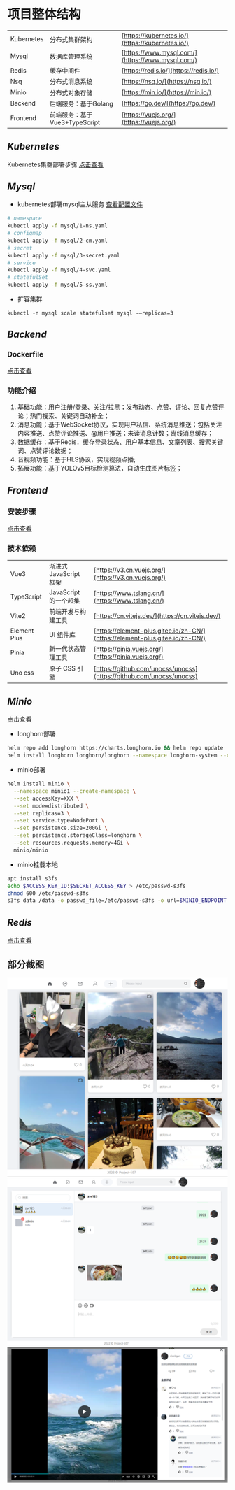 # 项目整体结构
|                    |                        |                                                                                                  |
| ------------------ | ---------------------- | ------------------------------------------------------------------------------------------------ |
| Kubernetes         | 分布式集群架构           | [https://kubernetes.io/](https://kubernetes.io/)                                             |
| Mysql              | 数据库管理系统  | [https://www.mysql.com/](https://www.mysql.com/)                                                 |
| Redis              | 缓存中间件     | [https://redis.io/](https://redis.io/)                                                 |
| Nsq                | 分布式消息系统     | [https://nsq.io/](https://nsq.io/)                                                 |
| Minio   | 分布式对象存储             | [https://min.io/](https://min.io/)                     |
| Backend            | 后端服务：基于Golang    | [https://go.dev/](https://go.dev/)                                             |
| Frontend           | 前端服务：基于Vue3+TypeScript      | [https://vuejs.org/](https://vuejs.org/)                                     |

## ***Kubernetes***
Kubernetes集群部署步骤
[点击查看](docs/k8s.md)

## ***Mysql***
- kubernetes部署mysql主从服务
[查看配置文件](docs/mysql.md)
```bash
# namespace
kubectl apply -f mysql/1-ns.yaml
# configmap 
kubectl apply -f mysql/2-cm.yaml
# secret
kubectl apply -f mysql/3-secret.yaml
# service 
kubectl apply -f mysql/4-svc.yaml
# statefulSet
kubectl apply -f mysql/5-ss.yaml
```
- 扩容集群
```
kubectl -n mysql scale statefulset mysql -—replicas=3
```
## ***Backend***
### Dockerfile
[点击查看](backend/README.md)
### 功能介绍
1. 基础功能：用户注册/登录、关注/拉黑；发布动态、点赞、评论、回复点赞评论；热门搜索、关键词自动补全； 
2. 消息功能；基于WebSocket协议，实现用户私信、系统消息推送；包括关注内容推送、点赞评论推送、@用户推送；未读消息计数；离线消息缓存；
3. 数据缓存：基于Redis，缓存登录状态、用户基本信息、文章列表、搜索关键词、点赞评论数据；
4. 音视频功能：基于HLS协议，实现视频点播; 
5. 拓展功能：基于YOLOv5目标检测算法，自动生成图片标签；

## ***Frontend***
### 安装步骤
[点击查看](frontend/README.md)
### 技术依赖
|                    |                        |                                                                                                  |
| ------------------ | ---------------------- | ------------------------------------------------------------------------------------------------ |
| Vue3               | 渐进式 JavaScript 框架 | [https://v3.cn.vuejs.org/](https://v3.cn.vuejs.org/)                                             |
| TypeScript         | JavaScript 的一个超集  | [https://www.tslang.cn/](https://www.tslang.cn/)                                                 |
| Vite2              | 前端开发与构建工具     | [https://cn.vitejs.dev/](https://cn.vitejs.dev/)                                                 |
| Element Plus       | UI 组件库              | [https://element-plus.gitee.io/zh-CN/](https://element-plus.gitee.io/zh-CN/)                     |
| Pinia              | 新一代状态管理工具     | [https://pinia.vuejs.org/](https://pinia.vuejs.org/)                                             |
| Uno css            | 原子 CSS 引擎          | [https://github.com/unocss/unocss](https://github.com/unocss/unocss)                             |

## ***Minio***
[点击查看](docs/minio.md)
- longhorn部署
```bash
helm repo add longhorn https://charts.longhorn.io && helm repo update
helm install longhorn longhorn/longhorn --namespace longhorn-system --create-namespace
```
- minio部署
```bash
helm install minio \
  --namespace minio1 --create-namespace \
  --set accessKey=XXX \
  --set mode=distributed \
  --set replicas=3 \
  --set service.type=NodePort \
  --set persistence.size=200Gi \
  --set persistence.storageClass=longhorn \
  --set resources.requests.memory=4Gi \
  minio/minio
```

- minio挂载本地
```bash
apt install s3fs
echo $ACCESS_KEY_ID:$SECRET_ACCESS_KEY > /etc/passwd-s3fs
chmod 600 /etc/passwd-s3fs
s3fs data /data -o passwd_file=/etc/passwd-s3fs -o url=$MINIO_ENDPOINT -o use_path_request_style
```

## ***Redis*** 
[点击查看](docs/redis.md)

## 部分截图
![主页](docs/src/%E4%B8%BB%E9%A1%B5.PNG)
![消息](docs/src/%E8%81%8A%E5%A4%A92.PNG)
![播放](docs/src/%E6%92%AD%E6%94%BE.PNG)
